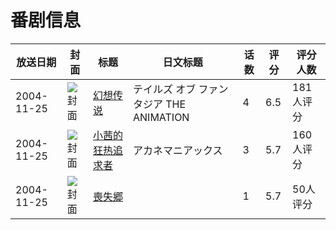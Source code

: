 # 番剧信息

|放送日期|封面|标题|日文标题|话数|评分|评分人数|
|---|---|---|---|---|---|---|
|2004-11-25|![封面](https://lain.bgm.tv/pic/cover/c/db/bf/2695_Z2hju.jpg)|[幻想传说](https://bangumi.tv/subject/2695)|テイルズ オブ ファンタジア THE ANIMATION|4|6.5|181人评分|
|2004-11-25|![封面](https://lain.bgm.tv/pic/cover/c/bf/81/29944_8Wb6i.jpg)|[小茜的狂热追求者](https://bangumi.tv/subject/29944)|アカネマニアックス|3|5.7|160人评分|
|2004-11-25|![封面](https://bangumi.tv/img/no_icon_subject.png)|[喪失郷](https://bangumi.tv/subject/70288)||1|5.7|50人评分|
